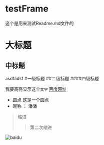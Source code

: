 # testFrame
这个是用来测试Readme.md文件的

大标题
=========
中标题
----
asdfadsf
#一级标题
##二级标题
####四级标题

我要高亮显示这个`文字`
[百度网址](http://www.baidu.com "百度")

* 圆点 这是一个圆点
* 昵称 ： 潘潘


>缩进
>> 第二次缩进


![baidu](http://www.baidu.com/img/bdlogo.gi "百度logo")
